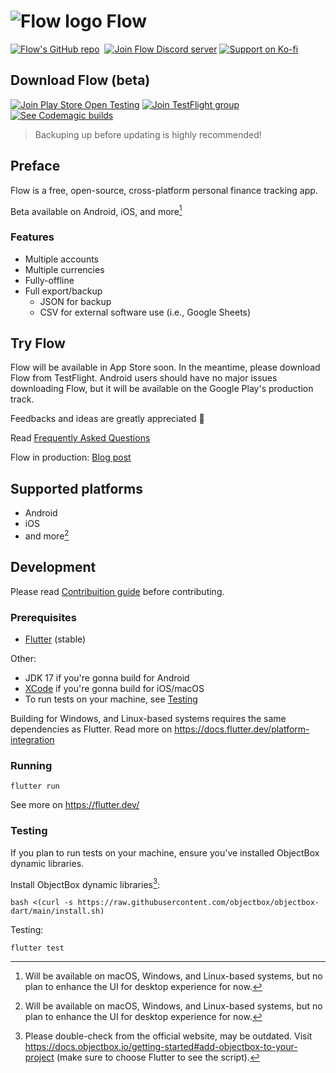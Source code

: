 # ![Flow logo](logo@32.png) Flow

[![Flow's GitHub repo](https://img.shields.io/badge/GitHub-flow--mn/flow-f5ccff?logo=github&logoColor=white&style=for-the-badge)](https://github.com/flow-mn/flow)&nbsp;
[![Join Flow Discord server](https://img.shields.io/badge/Discord-Flow-f5ccff?logo=discord&logoColor=white&style=for-the-badge)](https://discord.gg/Ndh9VDeZa4)
[![Support on Ko-fi](https://img.shields.io/badge/kofi-sadespresso-f5ccff?logo=ko-fi&logoColor=white&style=for-the-badge&label=Ko-fi)](https://ko-fi.com/sadespresso)

## Download Flow (beta)

[![Join Play Store Open Testing](https://img.shields.io/badge/Google_Play-open_testing-f5ccff?logo=google-play&logoColor=white&style=for-the-badge)](https://play.google.com/store/apps/details?id=mn.flow.flow)
[![Join TestFlight group](https://img.shields.io/badge/TestFlight-beta_testing-f5ccff?logo=appstore&logoColor=white&style=for-the-badge)](https://testflight.apple.com/join/NH4ifijS)
[![See Codemagic builds](https://img.shields.io/badge/CodeMagic-see_builds-f5ccff?logo=codemagic&logoColor=white&style=for-the-badge)](https://codemagic.io/apps/65950ed30591c25df05b5613/65950ed30591c25df05b5612/latest_build)

> Backuping up before updating is highly recommended!

## Preface

Flow is a free, open-source, cross-platform personal finance tracking app.

Beta available on Android, iOS, and more[^1]

### Features

* Multiple accounts
* Multiple currencies
* Fully-offline
* Full export/backup
  * JSON for backup
  * CSV for external software use (i.e., Google Sheets)

## Try Flow

Flow will be available in App Store soon. In the meantime,
please download Flow from TestFlight. Android users should
have no major issues downloading Flow, but it will be available
on the Google Play's production track.

Feedbacks and ideas are greatly appreciated 🌟

Read [Frequently Asked Questions](FAQ.md)

Flow in production: [Blog post](https://blog.gege.mn/publishing-flow-to-production-20250104?showSharer=true)

## Supported platforms

* Android
* iOS
* and more[^1]

## Development

Please read [Contribuition guide](./CONTRIBUTING.md) before contributing.

### Prerequisites

* [Flutter](https://flutter.dev/) (stable)

Other:

* JDK 17 if you're gonna build for Android
* [XCode](https://developer.apple.com/xcode/) if you're gonna build for iOS/macOS
* To run tests on your machine, see [Testing](#testing)

Building for Windows, and Linux-based systems requires the same dependencies
as Flutter. Read more on <https://docs.flutter.dev/platform-integration>

### Running

`flutter run`

See more on <https://flutter.dev/>

### Testing

If you plan to run tests on your machine, ensure you've installed ObjectBox
dynamic libraries.

Install ObjectBox dynamic libraries[^2]:

`bash <(curl -s https://raw.githubusercontent.com/objectbox/objectbox-dart/main/install.sh)`

Testing:

`flutter test`

[^1]: Will be available on macOS, Windows, and Linux-based systems, but no plan
to enhance the UI for desktop experience for now.

[^2]: Please double-check from the official website, may be outdated. Visit
<https://docs.objectbox.io/getting-started#add-objectbox-to-your-project>
(make sure to choose Flutter to see the script).
